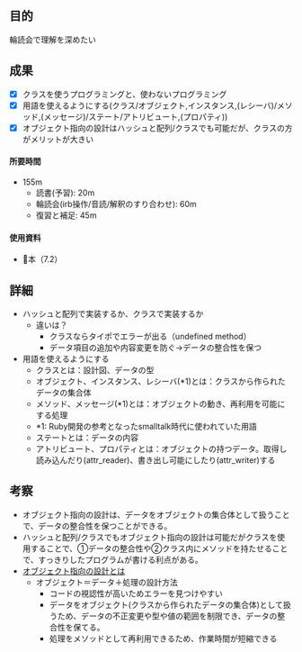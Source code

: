 ## 目的
<!-- 目的(〜を知りたい/〜を実装したい) -->
輪読会で理解を深めたい
## 成果
<!-- 成果(できたこと/できなかったこと) -->
- [x] クラスを使うプログラミングと、使わないプログラミング
- [x] 用語を使えるようにする(クラス/オブジェクト,インスタンス,(レシーバ)/メソッド,(メッセージ)/ステート/アトリビュート,(プロパティ))
- [x] オブジェクト指向の設計はハッシュと配列/クラスでも可能だが、クラスの方がメリットが大きい
#### 所要時間
- 155m
  - 読書(予習): 20m
  - 輪読会(irb操作/音読/解釈のすり合わせ): 60m
  - 復習と補足: 45m
#### 使用資料
<!-- 使用資料(教材/書籍/ワークシート/Youtube) -->
- 🍒本（7.2）
## 詳細
<!-- 詳細(キーワード/プロセス//具体例を挙げる/今回の課題解決を今後に繋げられる形で記録) -->
- ハッシュと配列で実装するか、クラスで実装するか
  - 違いは？
    - クラスならタイポでエラーが出る（undefined method）
    - データ項目の追加や内容変更を防ぐ→データの整合性を保つ
- 用語を使えるようにする
  - クラスとは：設計図、データの型
  - オブジェクト、インスタンス、レシーバ(*1)とは：クラスから作られたデータの集合体
  - メソッド、メッセージ(*1)とは：オブジェクトの動き、再利用を可能にする処理
  - *1: Ruby開発の参考となったsmalltalk時代に使われていた用語
  - ステートとは：データの内容
  - アトリビュート、プロパティとは：オブジェクトの持つデータ。取得し読み込んだり(attr_reader)、書き出し可能にしたり(attr_writer)する

## 考察
<!-- 考察(今後の展望/) -->
- オブジェクト指向の設計は、データをオブジェクトの集合体として扱うことで、データの整合性を保つことができる。
- ハッシュと配列/クラスでもオブジェクト指向の設計は可能だがクラスを使用することで、①データの整合性や②クラス内にメソッドを持たせることで、すっきりしたプログラムが書ける利点がある。
- [オブジェクト指向の設計とは](https://runteq.jp/blog/programming-school/23091/)
  - オブジェクト＝データ＋処理の設計方法
    - コードの視認性が高いためエラーを見つけやすい
    - データをオブジェクト(クラスから作られたデータの集合体)として扱うため、データの不正変更や型や値の範囲を制限でき、データの整合性を保てる。
    - 処理をメソッドとして再利用できるため、作業時間が短縮できる